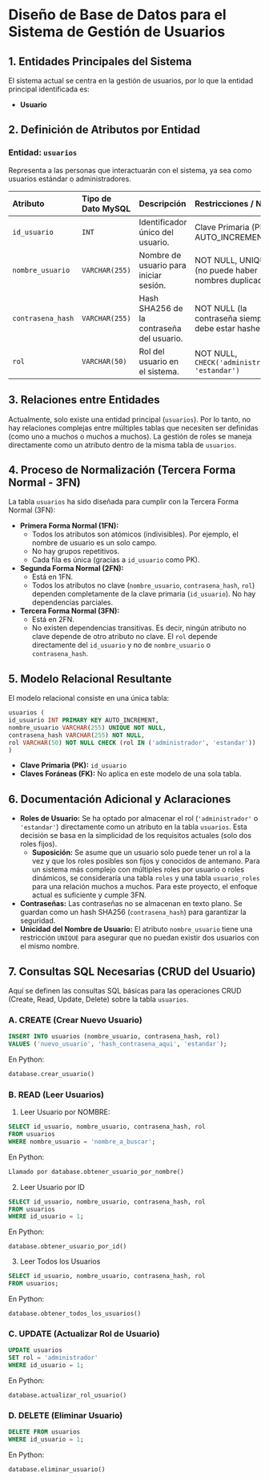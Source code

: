 # Diseño de Base de Datos para el Sistema de Gestión de Usuarios

## 1. Entidades Principales del Sistema

El sistema actual se centra en la gestión de usuarios, por lo que la entidad principal identificada es:

* **Usuario**

## 2. Definición de Atributos por Entidad

### Entidad: `usuarios`

Representa a las personas que interactuarán con el sistema, ya sea como usuarios estándar o administradores.

| Atributo          | Tipo de Dato MySQL | Descripción                                         | Restricciones / Notas                                  |
| :---------------- | :----------------- | :-------------------------------------------------- | :----------------------------------------------------- |
| `id_usuario`      | `INT`              | Identificador único del usuario.                    | Clave Primaria (PK), AUTO_INCREMENT                 |
| `nombre_usuario`  | `VARCHAR(255)`     | Nombre de usuario para iniciar sesión.              | NOT NULL, UNIQUE (no puede haber nombres duplicados)   |
| `contrasena_hash` | `VARCHAR(255)`     | Hash SHA256 de la contraseña del usuario.           | NOT NULL (la contraseña siempre debe estar hasheada)   |
| `rol`             | `VARCHAR(50)`      | Rol del usuario en el sistema.                      | NOT NULL, `CHECK('administrador', 'estandar')`       |

## 3. Relaciones entre Entidades

Actualmente, solo existe una entidad principal (`usuarios`). Por lo tanto, no hay relaciones complejas entre múltiples tablas que necesiten ser definidas (como uno a muchos o muchos a muchos). La gestión de roles se maneja directamente como un atributo dentro de la misma tabla de `usuarios`.

## 4. Proceso de Normalización (Tercera Forma Normal - 3FN)

La tabla `usuarios` ha sido diseñada para cumplir con la Tercera Forma Normal (3FN):

* **Primera Forma Normal (1FN):**
    * Todos los atributos son atómicos (indivisibles). Por ejemplo, el nombre de usuario es un solo campo.
    * No hay grupos repetitivos.
    * Cada fila es única (gracias a `id_usuario` como PK).
* **Segunda Forma Normal (2FN):**
    * Está en 1FN.
    * Todos los atributos no clave (`nombre_usuario`, `contrasena_hash`, `rol`) dependen completamente de la clave primaria (`id_usuario`). No hay dependencias parciales.
* **Tercera Forma Normal (3FN):**
    * Está en 2FN.
    * No existen dependencias transitivas. Es decir, ningún atributo no clave depende de otro atributo no clave. El `rol` depende directamente del `id_usuario` y no de `nombre_usuario` o `contrasena_hash`.

## 5. Modelo Relacional Resultante

El modelo relacional consiste en una única tabla:
```sql    
usuarios (
id_usuario INT PRIMARY KEY AUTO_INCREMENT,
nombre_usuario VARCHAR(255) UNIQUE NOT NULL,
contrasena_hash VARCHAR(255) NOT NULL,
rol VARCHAR(50) NOT NULL CHECK (rol IN ('administrador', 'estandar'))
)
```

* **Clave Primaria (PK):** `id_usuario`
* **Claves Foráneas (FK):** No aplica en este modelo de una sola tabla.

## 6. Documentación Adicional y Aclaraciones

* **Roles de Usuario:** Se ha optado por almacenar el rol (`'administrador'` o `'estandar'`) directamente como un atributo en la tabla `usuarios`. Esta decisión se basa en la simplicidad de los requisitos actuales (solo dos roles fijos).
    * **Suposición:** Se asume que un usuario solo puede tener un rol a la vez y que los roles posibles son fijos y conocidos de antemano. Para un sistema más complejo con múltiples roles por usuario o roles dinámicos, se consideraría una tabla `roles` y una tabla `usuario_roles` para una relación muchos a muchos. Para este proyecto, el enfoque actual es suficiente y cumple 3FN.
* **Contraseñas:** Las contraseñas no se almacenan en texto plano. Se guardan como un hash SHA256 (`contrasena_hash`) para garantizar la seguridad.
* **Unicidad del Nombre de Usuario:** El atributo `nombre_usuario` tiene una restricción `UNIQUE` para asegurar que no puedan existir dos usuarios con el mismo nombre.

## 7. Consultas SQL Necesarias (CRUD del Usuario)

Aquí se definen las consultas SQL básicas para las operaciones CRUD (Create, Read, Update, Delete) sobre la tabla `usuarios`.

### A. CREATE (Crear Nuevo Usuario)
```sql
INSERT INTO usuarios (nombre_usuario, contrasena_hash, rol)
VALUES ('nuevo_usuario', 'hash_contrasena_aqui', 'estandar');
```
En Python:
```py
database.crear_usuario()
```

### B. READ (Leer Usuarios)
1. Leer Usuario por NOMBRE:
```sql
SELECT id_usuario, nombre_usuario, contrasena_hash, rol
FROM usuarios
WHERE nombre_usuario = 'nombre_a_buscar';
```
En Python:
```py
Llamado por database.obtener_usuario_por_nombre()
```

2. Leer Usuario por ID

```sql
SELECT id_usuario, nombre_usuario, contrasena_hash, rol
FROM usuarios
WHERE id_usuario = 1;
```
En Python:
```
database.obtener_usuario_por_id()
```
3. Leer Todos los Usuarios

```sql
SELECT id_usuario, nombre_usuario, contrasena_hash, rol
FROM usuarios;
```
En Python:
```
database.obtener_todos_los_usuarios()
```

### C. UPDATE (Actualizar Rol de Usuario)

```sql
UPDATE usuarios
SET rol = 'administrador'
WHERE id_usuario = 1;
```
En Python:
```
database.actualizar_rol_usuario()
```

### D. DELETE (Eliminar Usuario)
```sql
DELETE FROM usuarios
WHERE id_usuario = 1;
```
En Python:
```
database.eliminar_usuario()
```